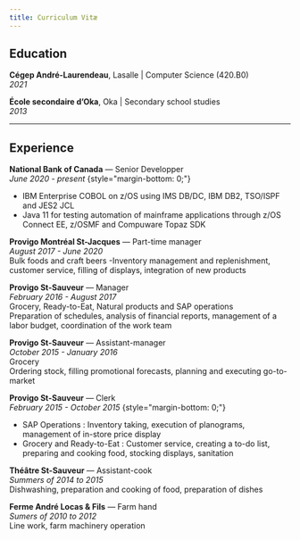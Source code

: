 ```yaml
---
title: Curriculum Vitæ
---
```

## Education

**Cégep André-Laurendeau**, Lasalle | Computer Science (420.B0)  
*2021*

**École secondaire d’Oka**, Oka | Secondary school studies  
*2013*

***

## Experience

**National Bank of Canada** — Senior Developper  
*June 2020 - present*
{style="margin-bottom: 0;"}  
- IBM Enterprise COBOL on z/OS using IMS DB/DC, IBM DB2, TSO/ISPF and JES2 JCL  
- Java 11 for testing automation of mainframe applications through z/OS Connect EE, z/OSMF and Compuware Topaz SDK


**Provigo Montréal St-Jacques** — Part-time manager  
*August 2017 - June 2020*  
Bulk foods and craft beers
-Inventory management and replenishment, customer service, filling of displays, integration of new products  

**Provigo St-Sauveur** — Manager  
*February 2016 - August 2017*   
Grocery, Ready-to-Eat, Natural products and SAP operations  
Preparation of schedules, analysis of financial reports, management of a labor budget, coordination of the work team  

**Provigo St-Sauveur** — Assistant-manager  
*October 2015 - January 2016*  
Grocery  
Ordering stock, filling promotional forecasts, planning and executing go-to-market

**Provigo St-Sauveur** — Clerk  
*February 2015 - October 2015*
{style="margin-bottom: 0;"}    
- SAP Operations : Inventory taking, execution of planograms, management of in-store price display  
- Grocery and Ready-to-Eat : Customer service, creating a to-do list, preparing and cooking food, stocking displays, sanitation  
 
**Théâtre St-Sauveur** — Assistant-cook  
*Summers of 2014 to 2015*  
Dishwashing, preparation and cooking of food, preparation of dishes  

**Ferme André Locas & Fils** — Farm hand  
*Sumers of 2010 to 2012*  
Line work, farm machinery operation  
